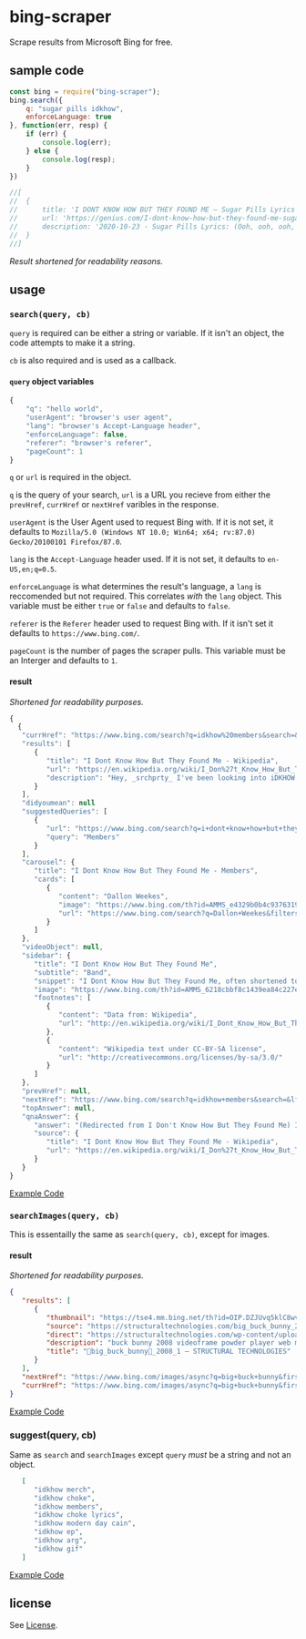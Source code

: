 # bing-scraper
Scrape results from Microsoft Bing for free.

## sample code
```js
const bing = require("bing-scraper");
bing.search({
    q: "sugar pills idkhow",
    enforceLanguage: true  
}, function(err, resp) {
    if (err) {
        console.log(err);
    } else {
        console.log(resp);
    }
})

//[
//  {
//      title: 'I DONT KNOW HOW BUT THEY FOUND ME – Sugar Pills Lyrics | …',
//      url: 'https://genius.com/I-dont-know-how-but-they-found-me-sugar-pills-lyrics',
//      description: '2020-10-23 · Sugar Pills Lyrics: (Ooh, ooh, ooh, ooh, ooh, ooh) / (Ooh, ooh, ooh, ooh, ooh, ooh) / (Ooh, ooh, ooh, ooh, ooh, ooh) / (Ooh, ooh, ooh, ooh) / I take one to make me feel better / I take two despite...'
//  }
//]
```

*Result shortened for readability reasons.*

## usage

### ``search(query, cb)``

``query`` is required can be either a string or variable. If it isn't an object, the code attempts to make it a string.

``cb`` is also required and is used as a callback.

#### ``query`` object variables

```js
{
    "q": "hello world",
    "userAgent": "browser's user agent",
    "lang": "browser's Accept-Language header",
    "enforceLanguage": false,
    "referer": "browser's referer",
    "pageCount": 1
}
```

``q`` or ``url`` is required in the object.

``q`` is the query of your search, ``url`` is a URL you recieve from either the ``prevHref``, ``currHref`` or ``nextHref`` varibles in the response.

``userAgent`` is the User Agent used to request Bing with. If it is not set, it defaults to ``Mozilla/5.0 (Windows NT 10.0; Win64; x64; rv:87.0) Gecko/20100101 Firefox/87.0``.

``lang`` is the ``Accept-Language`` header used. If it is not set, it defaults to ``en-US,en;q=0.5``.

``enforceLanguage`` is what determines the result's language, a ``lang`` is reccomended but not required. This correlates *with* the ``lang`` object. This variable must be either ``true`` or ``false`` and defaults to ``false``.

``referer`` is the ``Referer`` header used to request Bing with. If it isn't set it defaults to ``https://www.bing.com/``.

``pageCount`` is the number of pages the scraper pulls. This variable must be an Interger and defaults to ``1``.

#### result

*Shortened for readability purposes.*

```js
{
  {
   "currHref": "https://www.bing.com/search?q=idkhow%20members&search=&lf=1&form=QBLH",
   "results": [
      {
         "title": "I Dont Know How But They Found Me - Wikipedia",
         "url": "https://en.wikipedia.org/wiki/I_Don%27t_Know_How_But_They_Found_Me#:~:text=%28Redirected%20from%20I%20Don%27t%20Know%20How%20But%20They,and%20bassist%20Dallon%20Weekes%20and%20drummer%20Ryan%20Seaman.",
         "description": "Hey, _srchprty_ I've been looking into iDKHOW and Tellexx. Information is really scarce. Any time I find something that could be relevant, it seems to vanish. And I swear I've seen that white figure before... tellexxcorp WROTE ON JUNE 24, 1996 AT 8:46 PM: In accordance with Section 512(f) of the DMCA, this page has been shut down due to false ..."
      }
   ],
   "didyoumean": null
   "suggestedQueries": [
      {
         "url": "https://www.bing.com/search?q=i+dont+know+how+but+they+found+me+members&filters=dtbk:\"MjExNjEwNDk5IWtnX3Y0X21lbWJlcnMha2dfdjRfbWVtYmVycyEzMTdkM2IxOS03ZjgzLTQ2OGEtODRiYy0zNzZlNGVjZTg2ZGI=\"&FORM=DEPNAV",
         "query": "Members"
      }
   ],
   "carousel": {
      "title": "I Dont Know How But They Found Me - Members",
      "cards": [
         {
            "content": "Dallon Weekes",
            "image": "https://www.bing.com/th?id=AMMS_e4329b0b4c9376319abba997f0c1d2c6&w=60&h=60&c=12&rs=1&qlt=80&cdv=1&rf=Placeholder-Person_60x60.png&pid=16.2",
            "url": "https://www.bing.com/search?q=Dallon+Weekes&filters=ufn%3a%22Dallon+Weekes%22+sid%3a%22449be3c0-84e6-13a9-840d-174cac003f05%22+catguid%3a%22317d3b19-7f83-468a-84bc-376e4ece86db_f9b60a0f%22+segment%3a%22generic.carousel%22+secq%3a%22idkhow+members%22+supwlcar%3a%220%22+segtype%3a%22QXJ0aXN0LFNvY2lhbEFjdGl2ZQ%3d%3d%22+ctype%3a%220%22+mltype%3a%220%22+eltypedim1%3a%22Artist%22&FORM=SNAPCR"
         }
      ]
   },
   "videoObject": null,
   "sidebar": {
      "title": "I Dont Know How But They Found Me",
      "subtitle": "Band",
      "snippet": "I Dont Know How But They Found Me, often shortened to IDKHow, is an American musical duo based in Salt Lake City, Utah and formed in 2016. The band consists of lead vocalist and bassist Dallon Weekes and drummer Ryan Seaman. Before signing with Fearless Records, the duo was described as \"the hottest unsigned band in the world\" on the cover of Rock Sound in March 2018.",
      "image": "https://www.bing.com/th?id=AMMS_6218cbbf8c1439ea84c227e2ad200c35&w=110&h=110&c=7&rs=1&qlt=80&pcl=f9f9f9&cdv=1&pid=16.1",
      "footnotes": [
         {
            "content": "Data from: Wikipedia",
            "url": "http://en.wikipedia.org/wiki/I_Dont_Know_How_But_They_Found_Me"
         },
         {
            "content": "Wikipedia text under CC-BY-SA license",
            "url": "http://creativecommons.org/licenses/by-sa/3.0/"
         }
      ]
   },
   "prevHref": null,
   "nextHref": "https://www.bing.com/search?q=idkhow+members&search=&lf=1&first=5&FORM=PORE",
   "topAnswer": null,
   "qnaAnswer": {
      "answer": "(Redirected from I Don't Know How But They Found Me) I Dont Know How But They Found Me (stylized in all caps), often shortened to IDKHow (stylized as iDKHOW), is an American musical duo based in Salt Lake City, Utah and formed in 2016. The band consists of lead vocalist and bassist Dallon Weekes and drummer Ryan Seaman.",
      "source": {
         "title": "I Dont Know How But They Found Me - Wikipedia",
         "url": "https://en.wikipedia.org/wiki/I_Don%27t_Know_How_But_They_Found_Me#:~:text=%28Redirected%20from%20I%20Don%27t%20Know%20How%20But%20They,and%20bassist%20Dallon%20Weekes%20and%20drummer%20Ryan%20Seaman."
      }
   }
}
```

[Example Code](tests/scrape.js)

### ``searchImages(query, cb)``

This is essentailly the same as ``search(query, cb)``, except for images.

#### result

*Shortened for readability purposes.*

```json
{
   "results": [
      {
         "thumbnail": "https://tse4.mm.bing.net/th?id=OIP.DZJUvq5klC8wvwYyngEwiAHaEK&pid=15.1",
         "source": "https://structuraltechnologies.com/big_buck_bunny_2008_1/",
         "direct": "https://structuraltechnologies.com/wp-content/uploads/2013/04/big_buck_bunny_2008_1.jpg",
         "description": "buck bunny 2008 videoframe powder player web mplayer tuxarena canto",
         "title": "big_buck_bunny_2008_1 – STRUCTURAL TECHNOLOGIES"
      }
   ],
   "nextHref": "https://www.bing.com/images/async?q=big+buck+bunny&first=134&count=35&cw=1024&ch=768&relp=35&tsc=ImageBasicHover&datsrc=I&layout=RowBased_Landscape&mmasync=1&dgState=x*336_y*1744_h*182_c*1_i*71_r*19",
   "currHref": "https://www.bing.com/images/async?q=big+buck+bunny&first=64&count=35&cw=1024&ch=768&relp=35&tsc=ImageBasicHover&datsrc=I&layout=RowBased_Landscape&relo=2&relr=8&rely=1347&mmasync=1&dgState=x*0_y*0_h*0_c*4_i*36_r*9"
}
```

[Example Code](tests/scrapeImages.js)

### suggest(query, cb)

Same as ``search`` and ``searchImages`` except ``query`` *must* be a string and not an object.

```json
   [
      "idkhow merch",
      "idkhow choke",
      "idkhow members",
      "idkhow choke lyrics",
      "idkhow modern day cain",
      "idkhow ep",
      "idkhow arg",
      "idkhow gif"
   ]
```

[Example Code](tests/scrapeSuggestions.js)

## license

See [License](LICENSE).